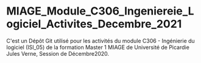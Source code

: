 # MIAGE_Module_C306_Ingeniereie_Logiciel_Activites_Decembre_2021
C'est un Dépôt Git utilisé pour les activités du module C306 - Ingénierie du logiciel (ISI_05) de la formation Master 1 MIAGE de Université de Picardie Jules Verne, Session de Décembre2020.
